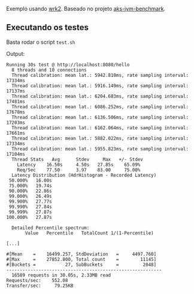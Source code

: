 Exemplo usando [wrk2](https://github.com/giltene/wrk2). Baseado no projeto [aks-jvm-benchmark](https://github.com/brunoborges/aks-jvm-benchmark/blob/main/containers/Dockerfile.loadtest).

## Executando os testes

Basta rodar o script `test.sh`

Output:

```
Running 30s test @ http://localhost:8080/hello
  8 threads and 10 connections
  Thread calibration: mean lat.: 5942.810ms, rate sampling interval: 17334ms
  Thread calibration: mean lat.: 5916.149ms, rate sampling interval: 17137ms
  Thread calibration: mean lat.: 6204.683ms, rate sampling interval: 17481ms
  Thread calibration: mean lat.: 6086.252ms, rate sampling interval: 17678ms
  Thread calibration: mean lat.: 6136.506ms, rate sampling interval: 17203ms
  Thread calibration: mean lat.: 6162.064ms, rate sampling interval: 17661ms
  Thread calibration: mean lat.: 5882.022ms, rate sampling interval: 17334ms
  Thread calibration: mean lat.: 5955.823ms, rate sampling interval: 17104ms
  Thread Stats   Avg      Stdev     Max   +/- Stdev
    Latency    16.50s     4.50s   27.85s    65.09%
    Req/Sec    77.50      3.97    83.00     75.00%
  Latency Distribution (HdrHistogram - Recorded Latency)
 50.000%   16.00s
 75.000%   19.74s
 90.000%   22.86s
 99.000%   26.49s
 99.900%   27.77s
 99.990%   27.84s
 99.999%   27.87s
100.000%   27.87s

  Detailed Percentile spectrum:
       Value   Percentile   TotalCount 1/(1-Percentile)

[...]

#[Mean    =    16499.257, StdDeviation   =     4497.760]
#[Max     =    27852.800, Total count    =        11145]
#[Buckets =           27, SubBuckets     =         2048]
----------------------------------------------------------
  16589 requests in 30.05s, 2.33MB read
Requests/sec:    552.08
Transfer/sec:     79.25KB
```
